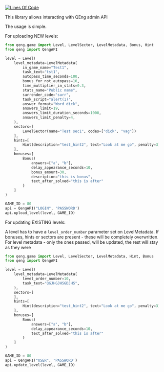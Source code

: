 [![Lines Of Code](https://tokei.rs/b1/github/Phaust94/encounter_news_bot?category=code)](https://github.com/Phaust94/encounter_news_bot)

This library allows interacting with QEng admin API

The usage is simple.

For uploading NEW levels:
```python
from qeng.game import Level, LevelSector, LevelMetadata, Bonus, Hint
from qeng import QengAPI

level = Level(
    level_metadata=LevelMetadata(
        in_game_name="Test1",
        task_text="tst1",
        autopass_time_seconds=100,
        bonus_for_not_autopass=10,
        time_multiplier_in_stats=0.3,
        stats_name="Public name",
        surrender_code="surr",
        task_script="alert(1)",
        answer_format="Word dick",
        answers_limit=19,
        answers_limit_duration_seconds=1000,
        answers_limit_penalty=4,
    ),
    sectors=[
        LevelSector(name="Test sec1", codes=["dick", "vag"])
    ],
    hints=[
        Hint(description="test_hint2", text="Look at me go", penalty=3)
    ],
    bonuses=[
        Bonus(
            answers=["a", "b"],
            delay_appearance_seconds=10,
            bonus_amount=30,
            description="this is bonus",
            text_after_solved="this is after"
        )
    ]
)

GAME_ID = 80
api = QengAPI("LOGIN", 'PASSWORD')
api.upload_level(level, GAME_ID)
```

For updating EXISTING levels:

A level has to have a `level_order_number` parameter set on LevelMetadata.
If bonuses, hints or sectors are present - these will be completely overwritten.
For level metadata - only the ones passed, will be updated, the rest will stay as they were

```python
from qeng.game import Level, LevelSector, LevelMetadata, Hint, Bonus
from qeng import QengAPI

level = Level(
    level_metadata=LevelMetadata(
        level_order_number=10,
        task_text="QGJHGJHSGDJHS",
    ),
    sectors=[
    ],
    hints=[
        Hint(description="test_hint2", text="Look at me go", penalty=3)
    ],
    bonuses=[
        Bonus(
            answers=["a", "b"],
            delay_appearance_seconds=10,
            text_after_solved="this is after"
        )
    ]
)

GAME_ID = 80
api = QengAPI("USER", 'PASSWORD')
api.update_level(level, GAME_ID)
```